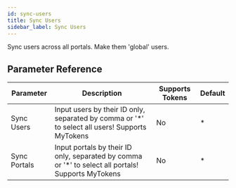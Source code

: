 ```yaml
---
id: sync-users
title: Sync Users
sidebar_label: Sync Users
---
```



Sync users across all portals. Make them 'global' users.

## Parameter Reference
| Parameter | Description | Supports Tokens | Default |
| -- | -- | -- | -- |
| Sync Users | Input users by their ID only, separated by comma or '*' to select all users! Supports MyTokens | No | * |
| Sync Portals | Input portals by their ID only, separated by comma or '*' to select all portals! Supports MyTokens | No | * |

